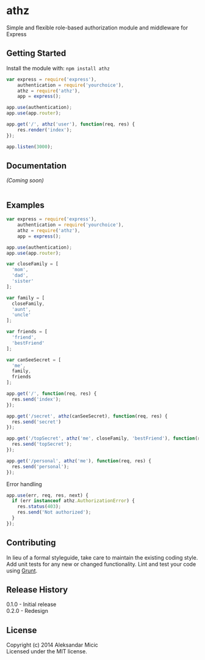 # athz

Simple and flexible role-based authorization module and middleware for Express

## Getting Started
Install the module with: `npm install athz`

```javascript
var express = require('express'),
    authentication = require('yourchoice'),
    athz = require('athz'),
    app = express();

app.use(authentication);
app.use(app.router);

app.get('/', athz('user'), function(req, res) {
    res.render('index');
});

app.listen(3000);
```

## Documentation
_(Coming soon)_
```javascript

```

## Examples
```javascript
var express = require('express'),
    authentication = require('yourchoice'),
    athz = require('athz'),
    app = express();

app.use(authentication);
app.use(app.router);

var closeFamily = [
  'mom',
  'dad',
  'sister'
];

var family = [
  closeFamily,
  'aunt',
  'uncle'
];

var friends = [
  'friend',
  'bestFriend'
];

var canSeeSecret = [
  'me',
  family,
  friends
];

app.get('/', function(req, res) {
  res.send('index');
});

app.get('/secret', athz(canSeeSecret), function(req, res) {
  res.send('secret')
});

app.get('/topSecret', athz('me', closeFamily, 'bestFriend'), function(req, res) {
  res.send('topSecret');
});

app.get('/personal', athz('me'), function(req, res) {
  res.send('personal');
});
```

Error handling
```javascript
app.use(err, req, res, next) {
  if (err instanceof athz.AuthorizationError) {
    res.status(403);
    res.send('Not authorized');
  }
});
```

## Contributing
In lieu of a formal styleguide, take care to maintain the existing coding style. Add unit tests for any new or changed functionality. Lint and test your code using [Grunt](http://gruntjs.com/).

## Release History
0.1.0 - Initial release  
0.2.0 - Redesign

## License
Copyright (c) 2014 Aleksandar Micic  
Licensed under the MIT license.
